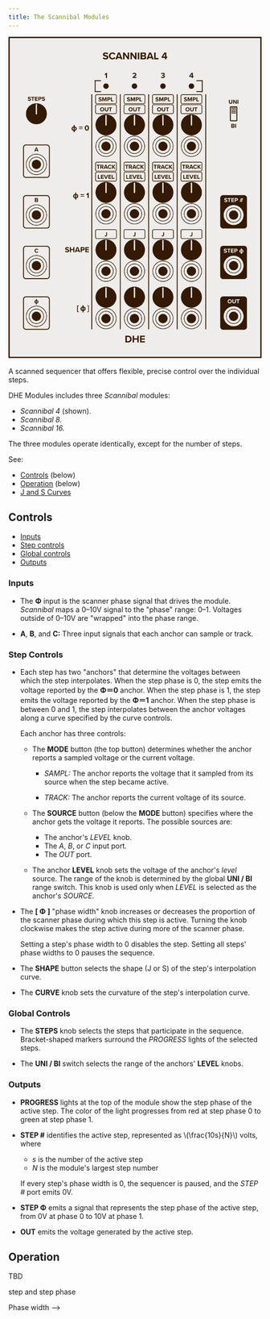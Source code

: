 ```yaml
---
title: The Scannibal Modules
---
```

<img class="faceplate" src="scannibal.svg" alt="The Scanibal 4 Faceplate" />

A scanned sequencer
that offers flexible, precise control
over the individual steps.

DHE Modules includes three _Scannibal_ modules:
- _Scannibal 4_ (shown).
- _Scannibal 8._
- _Scannibal 16._

The three modules operate identically, except for the number of steps.

See:

- [Controls](#controls) (below)
- [Operation](#operation) (below)
- [J and S Curves](/technical/curves/)

## Controls

-   [Inputs](#inputs)
-   [Step controls](#step-controls)
-   [Global controls](#global-controls)
-   [Outputs](#outputs)

### Inputs

- The **Φ** input
    is the scanner phase signal
    that drives the module.
    _Scannibal_ maps a 0–10V signal
    to the "phase" range: 0–1.
    Voltages outside of 0–10V
    are "wrapped" into the phase range.

- **A**, **B**, and **C:**
    Three input signals
    that each anchor
    can sample or track.

### Step Controls

- Each step has two "anchors"
    that determine the voltages
    between which the step interpolates.
    When the step phase is 0,
    the step emits the voltage
    reported by the **Φ＝0** anchor.
    When the step phase is 1,
    the step emits the voltage
    reported by the **Φ＝1** anchor.
    When the step phase is between 0 and 1,
    the step interpolates between the anchor voltages
    along a curve specified by the curve controls.

    Each anchor has three controls:

    -   The **MODE** button (the top button)
        determines whether the anchor reports
        a sampled voltage or the current voltage.

        - _SAMPL:_
            The anchor reports
            the voltage that it sampled from its source
            when the step became active.

        - _TRACK:_
            The anchor reports
            the current voltage
            of its source.

    -   The **SOURCE** button (below the **MODE** button)
        specifies where the anchor gets the voltage it reports.
        The possible sources are:

        - The anchor's _LEVEL_ knob.
        - The _A_, _B_, or _C_ input port.
        - The _OUT_ port.

    -   The anchor **LEVEL** knob
        sets the voltage
        of the anchor's _level_ source.
        The range of the knob
        is determined by the global **UNI / BI** range switch.
        This knob is used
        only when _LEVEL_
        is selected as the anchor's _SOURCE._

-   The **[ Φ ]** "phase width" knob
    increases or decreases
    the proportion of the scanner phase
    during which this step is active.
    Turning the knob clockwise
    makes the step active
    during more of the scanner phase.

    Setting a step's phase width to 0
    disables the step.
    Setting all steps' phase widths to 0
    pauses the sequence.

-   The **SHAPE** button
    selects the shape (J or S)
    of the step's interpolation curve.

-   The **CURVE** knob
    sets the curvature
    of the step's interpolation curve.

### Global Controls

-   The **STEPS** knob
    selects the steps that participate in the sequence.
    Bracket-shaped markers
    surround the _PROGRESS_ lights
    of the selected steps.

-   The **UNI / BI** switch
    selects the range of the anchors' **LEVEL** knobs.

### Outputs

-   **PROGRESS** lights
    at the top of the module
    show the step phase of the active step.
    The color of the light
    progresses from red at step phase 0
    to green at step phase 1.

-   **STEP #**
    identifies the active step,
    represented as \\(\frac{10s}{N}\\) volts,
    where

    - _s_ is the number of the active step
    - _N_ is the module's largest step number

    If every step's phase width is 0,
    the sequencer is paused,
    and the _STEP #_ port emits 0V.

-   **STEP Φ**
    emits a signal that represents
    the step phase of the active step,
    from 0V at phase 0
    to 10V at phase 1.

-   **OUT**
    emits the voltage generated by the active step.

## Operation

TBD

<!--
Scanner phase --> step and step phase
Phase width
-->
